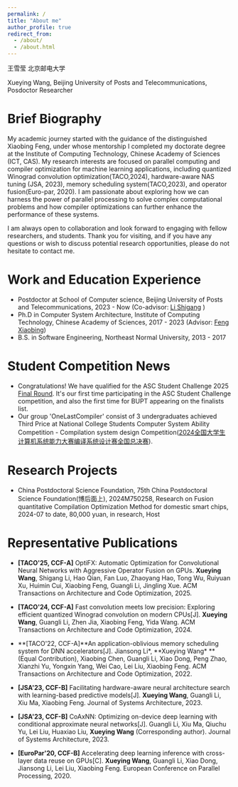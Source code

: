 ```yaml
---
permalink: /
title: "About me"
author_profile: true
redirect_from: 
  - /about/
  - /about.html
---
```


王雪莹 北京邮电大学 

Xueying Wang, Beijing University of Posts and Telecommunications, Posdoctor Researcher

# Brief Biography

My academic journey started with the guidance of the distinguished Xiaobing Feng, under whose mentorship I completed my doctorate degree at the Institute of Computing Technology, Chinese Academy of Sciences (ICT, CAS). My research interests are focused on parallel computing and compiler optimization for machine learning applications, including quantized Winograd convolution optimization(TACO,2024), hardware-aware NAS tuning (JSA, 2023), memory scheduling system(TACO,2023), and operator fusion(Euro-par, 2020). I am passionate about exploring how we can harness the power of parallel processing to solve complex computational problems and how compiler optimizations can further enhance the performance of these systems.

I am always open to collaboration and look forward to engaging with fellow researchers, and students. Thank you for visiting, and if you have any questions or wish to discuss potential research opportunities, please do not hesitate to contact me.


# Work  and Education Experience
* Postdoctor at School of Computer science, Beijing University of Posts and Telecommunications, 2023 - Now (Co-advisor: [Li Shigang](https://shigangli.github.io/) )
* Ph.D in Computer System Architecture, Institute of Computing Technology, Chinese Academy of Sciences, 2017 - 2023 (Advisor: [Feng Xiaobing](https://www.ict.ac.cn/sourcedb/cn/jssrck/200909/t20090917_2496613.html))
* B.S. in Software Engineering, Northeast Normal University, 2013 - 2017

# Student Competition News
* Congratulations! We have qualified for the ASC Student Challenge 2025 [Final Round](https://mp.weixin.qq.com/s/cRhgpgd7sdR7f1gmzgmW0Q). It's our first time participating in the ASC Student Challenge competition, and also the first time for BUPT appearing on the finalists list.
* Our group 'OneLastCompiler' consist of 3 undergraduates achieved Third Price at National College Students Computer System Ability Competition -  Compilation system design Competition([2024全国大学生计算机系统能力大赛编译系统设计赛全国总决赛](https://mp.weixin.qq.com/s/QAGkyzMGqV6lS4EkyQFBXg)).

# Research Projects
* China Postdoctoral Science Foundation, 75th China Postdoctoral Science Foundation(博后面上), 2024M750258, Research on Fusion quantitative Compilation Optimization Method for domestic smart chips, 2024-07 to date, 80,000 yuan, in research, Host


# Representative Publications
* **[TACO'25, CCF-A]** OptiFX: Automatic Optimization for Convolutional Neural Networks with Aggressive Operator Fusion on GPUs. **Xueying Wang**, Shigang Li, Hao Qian, Fan Luo, Zhaoyang Hao, Tong Wu, Ruiyuan Xu, Huimin Cui, Xiaobing Feng, Guangli Li, Jingling Xue. ACM Transactions on Architecture and Code Optimization, 2025.

* **[TACO'24, CCF-A]** Fast convolution meets low precision: Exploring efficient quantized Winograd convolution on modern CPUs[J]. **Xueying Wang**, Guangli Li, Zhen Jia, Xiaobing Feng, Yida Wang. ACM Transactions on Architecture and Code Optimization, 2024.

* **[TACO'22, CCF-A]**An application-oblivious memory scheduling system for DNN accelerators[J]. Jiansong Li\*, **Xueying Wang\* **(Equal Contribution), Xiaobing Chen, Guangli Li, Xiao Dong, Peng Zhao, Xianzhi Yu, Yongxin Yang, Wei Cao, Lei Liu, Xiaobing Feng. ACM Transactions on Architecture and Code Optimization, 2022.

* **[JSA'23, CCF-B]** Facilitating hardware-aware neural architecture search with learning-based predictive models[J]. **Xueying Wang**, Guangli Li, Xiu Ma, Xiaobing Feng. Journal of Systems Architecture, 2023.

* **[JSA'23, CCF-B]** CoAxNN: Optimizing on-device deep learning with conditional approximate neural networks[J]. Guangli Li, Xiu Ma, Qiuchu Yu, Lei Liu, Huaxiao Liu, **Xueying Wang** (Corresponding author). Journal of Systems Architecture, 2023.

* **[EuroPar'20, CCF-B]** Accelerating deep learning inference with cross-layer data reuse on GPUs[C]. **Xueying Wang**, Guangli Li, Xiao Dong, Jiansong Li, Lei Liu, Xiaobing Feng. European Conference on Parallel Processing, 2020.



